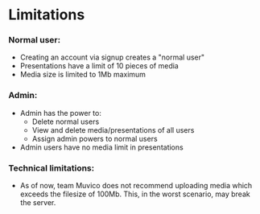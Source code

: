 # Limitations

### Normal user:
- Creating an account via signup creates a "normal user"
- Presentations have a limit of 10 pieces of media
- Media size is limited to 1Mb maximum

### Admin:
- Admin has the power to:
    - Delete normal users
    - View and delete media/presentations of all users
    - Assign admin powers to normal users
- Admin users have no media limit in presentations

### Technical limitations:
- As of now, team Muvico does not recommend uploading media which exceeds the filesize of 100Mb. This, in the worst scenario, may break the server.
